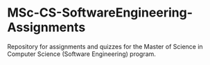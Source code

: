 # MSc-CS-SoftwareEngineering-Assignments
Repository for assignments and quizzes for the Master of Science in Computer Science (Software Engineering) program.
